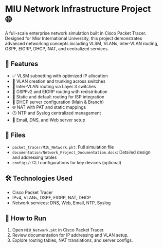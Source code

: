 # MIU Network Infrastructure Project 🌐

A full-scale enterprise network simulation built in Cisco Packet Tracer. Designed for Misr International University, this project demonstrates advanced networking concepts including VLSM, VLANs, inter-VLAN routing, OSPF, EIGRP, DHCP, NAT, and centralized services.

## 🧠 Features

- ✅ VLSM subnetting with optimized IP allocation
- 🧩 VLAN creation and trunking across switches
- 🔁 Inter-VLAN routing via Layer 3 switches
- 📡 OSPFv2 and EIGRP routing with redistribution
- 🧭 Static and default routing for ISP integration
- 🧰 DHCP server configuration (Main & Branch)
- 🌐 NAT with PAT and static mappings
- 🕒 NTP and Syslog centralized management
- 📧 Email, DNS, and Web server setup

## 📁 Files

- `packet_tracer/MIU_Network.pkt`: Full simulation file
- `documentation/Network_Project_Documentation.docx`: Detailed design and addressing tables
- `configs/`: CLI configurations for key devices (optional)

## 🛠️ Technologies Used

- Cisco Packet Tracer
- IPv4, VLANs, OSPF, EIGRP, NAT, DHCP
- Network services: DNS, Web, Email, NTP, Syslog

## 🚀 How to Run

1. Open `MIU_Network.pkt` in Cisco Packet Tracer.
2. Review documentation for IP addressing and VLAN setup.
3. Explore routing tables, NAT translations, and server configs.
